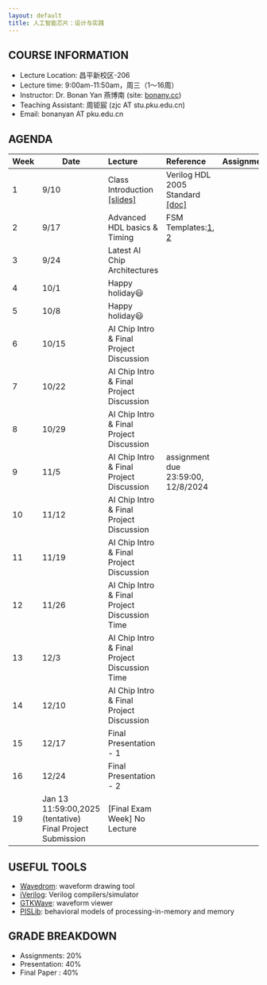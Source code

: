 ```yaml
---
layout: default
title: 人工智能芯片：设计与实践
---
```


## COURSE INFORMATION

- Lecture Location: 昌平新校区-206
- Lecture time:	9:00am-11:50am，周三（1～16周）
- Instructor: Dr. Bonan Yan 燕博南 (site: [bonany.cc](https://bonany.cc))
- Teaching Assistant: 周钜宸 (zjc AT stu.pku.edu.cn)
- Email: bonanyan AT pku.edu.cn

## AGENDA

| Week | Date                                                      | Lecture                                                     | Reference                                                                                                | Assignment |
| ---- | --------------------------------------------------------- | :---------------------------------------------------------- | :------------------------------------------------------------------------------------------------------- | ---------- |
| 1    | 9/10                                                      | Class Introduction [\[slides\]](/assets/lec/Lec1_intro.pdf) | Verilog HDL 2005 Standard [\[doc\]](/assets/lec/IEEE.1364-2005_Verilog2005.pdf)                          |            |
| 2    | 9/17                                                      | Advanced HDL basics & Timing                                | FSM Templates:[1](/assets/other/mealy_state_machine_v.zip), [2](/assets/other/moore_state_machine_v.zip) |            |
| 3    | 9/24                                                      | Latest AI Chip Architectures                                |                                                                                                          |            |
| 4    | 10/1                                                      | Happy holiday😃                                            |                                                                                                          |            |
| 5    | 10/8                                                      | Happy holiday😃                                            |                                                                                                          |            |
| 6    | 10/15                                                     | AI Chip Intro & Final Project Discussion                    |                                                                                                          |            |
| 7    | 10/22                                                     | AI Chip Intro & Final Project Discussion                    |                                                                                                          |            |
| 8    | 10/29                                                     | AI Chip Intro & Final Project Discussion                    |                                                                                                          |            |
| 9    | 11/5                                                      | AI Chip Intro & Final Project Discussion                    | assignment due 23:59:00, 12/8/2024                                                                       |            |
| 10   | 11/12                                                     | AI Chip Intro & Final Project Discussion                    |                                                                                                          |            |
| 11   | 11/19                                                     | AI Chip Intro & Final Project Discussion                    |                                                                                                          |            |
| 12   | 11/26                                                     | AI Chip Intro & Final Project Discussion Time               |                                                                                                          |            |
| 13   | 12/3                                                      | AI Chip Intro & Final Project Discussion Time               |                                                                                                          |            |
| 14   | 12/10                                                     | AI Chip Intro & Final Project Discussion                    |                                                                                                          |            |
| 15   | 12/17                                                     | Final Presentation - 1                                      |                                                                                                          |            |
| 16   | 12/24                                                     | Final Presentation - 2                                      |                                                                                                          |            |
| 19   | Jan 13 11:59:00,2025 (tentative) Final Project Submission | [Final Exam Week] No Lecture                                |                                                                                                          |            |

## USEFUL TOOLS

- [Wavedrom](https://wavedrom.com): waveform drawing tool
- [iVerilog](https://github.com/steveicarus/iverilog): Verilog compilers/simulator
- [GTKWave](https://gtkwave.sourceforge.net): waveform viewer
- [PISLib](https://bonany.gitlab.io/pis/): behavioral models of processing-in-memory and memory


## GRADE BREAKDOWN

- Assignments: 20%
- Presentation: 40%
- Final Paper : 40%
